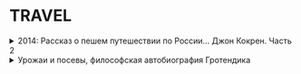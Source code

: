 
# TRAVEL

<details>
  <summary> 2014: Рассказ о пешем путешествии по России... Джон Кокрен. Часть 2   </summary>
    - http://prochital.blogspot.com/2014/04/2.html <br>
    -  Продажность уважают во всех уголках света <br>
    - На Урале и уровень жизни не тот, что в Европе. Крепостные рабочие, работающие у богатого хозяина, могу получать очень неплохие деньги. Скажем, на екатеринбургских заводах Яковлева, по словам Кокрена, бригадир (overseer) получает до двух тысяч фунтов в год!<br>
    - Тобольск благодаря этому обстоятельству оказывается цивилизованным и высокообразованным городом<br>
</details>
 
<details>
  <summary> Урожаи и посевы, философская автобиография Гротендика  </summary>
    - http://flibusta.is/b/496890/read#t6 <br>
    - http://prochital.blogspot.com/2014/ <br>
    - О том, как важно быть одному 
  
 Александр (Шурик) Гротендик рассуждает о важности одиночества для матемитика

Сам того не зная, тогда, в одиночестве, я научился тому, что составляет суть математического ремесла, и чего заведомо не смог бы преподать мне ни один мастер. При том, что никто мне этого не говорил, при том, что я ни разу не встретил никого, кто делил бы со мной жажду знаний, я все же понял «нутром», так сказать, что я — математик. Эти годы одиночества заложили основу веры в себя, которая никогда потом не была поколеблена...

Впоследствии мне случалось среди математиков, принявших меня в свой клан, встречать как старших, так и ровесников, заметно более блестящих, более одаренных, чем я. Меня восхищала легкость, с которой они, словно бы играя, овладевали новыми понятиями, жонглируя ими ... . Я, в самом деле, никогда не был блестящим студентом, ... в полщелчка усваивающим неприступные программы.

Большинство моих самых блестящих товарищей стали, ... компетентными и известными математиками. И все же теперь, по прошествии тридцати или тридцати пяти лет, я вижу, что они не оставили в современной математике по-настоящему глубоких следов. Им удавались вещи, иногда красивые, в рамках уже законченного контекста; они и помыслить не смели о том, чтоб затронуть самые границы. Чтобы переступить их, они должны были бы обрести ... способность быть одному.

</details>
 
 
 
 
[]()<br>
[]()<br>
[]()<br>
[]()<br>
[]()<br>

